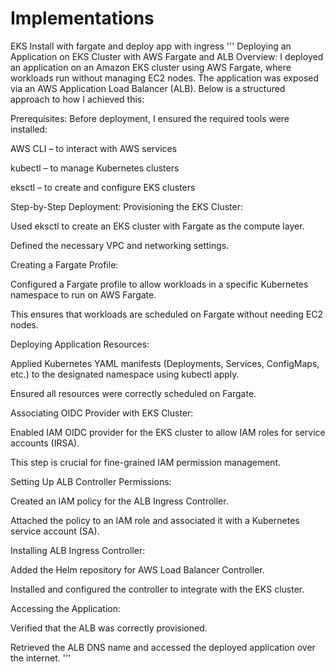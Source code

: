 # Implementations
EKS Install with fargate and deploy app with ingress
'''
Deploying an Application on EKS Cluster with AWS Fargate and ALB
Overview:
I deployed an application on an Amazon EKS cluster using AWS Fargate, where workloads run without managing EC2 nodes. The application was exposed via an AWS Application Load Balancer (ALB). Below is a structured approach to how I achieved this:

Prerequisites:
Before deployment, I ensured the required tools were installed:

AWS CLI – to interact with AWS services

kubectl – to manage Kubernetes clusters

eksctl – to create and configure EKS clusters

Step-by-Step Deployment:
Provisioning the EKS Cluster:

Used eksctl to create an EKS cluster with Fargate as the compute layer.

Defined the necessary VPC and networking settings.

Creating a Fargate Profile:

Configured a Fargate profile to allow workloads in a specific Kubernetes namespace to run on AWS Fargate.

This ensures that workloads are scheduled on Fargate without needing EC2 nodes.

Deploying Application Resources:

Applied Kubernetes YAML manifests (Deployments, Services, ConfigMaps, etc.) to the designated namespace using kubectl apply.

Ensured all resources were correctly scheduled on Fargate.

Associating OIDC Provider with EKS Cluster:

Enabled IAM OIDC provider for the EKS cluster to allow IAM roles for service accounts (IRSA).

This step is crucial for fine-grained IAM permission management.

Setting Up ALB Controller Permissions:

Created an IAM policy for the ALB Ingress Controller.

Attached the policy to an IAM role and associated it with a Kubernetes service account (SA).

Installing ALB Ingress Controller:

Added the Helm repository for AWS Load Balancer Controller.

Installed and configured the controller to integrate with the EKS cluster.

Accessing the Application:

Verified that the ALB was correctly provisioned.

Retrieved the ALB DNS name and accessed the deployed application over the internet.
'''
